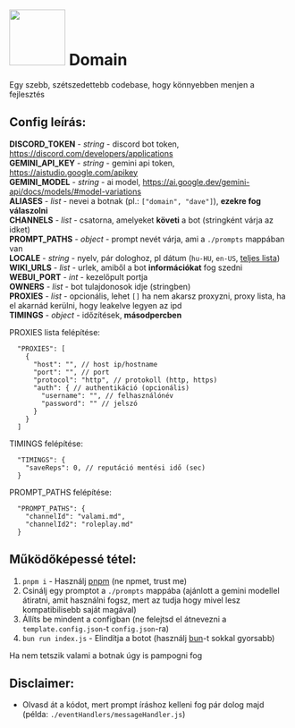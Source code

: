 # <img src="https://github.com/user-attachments/assets/b4c1f045-e2c6-4b8d-90ae-a5fb40c32e4e" alt width="100px"> Domain

Egy szebb, szétszedettebb codebase, hogy könnyebben menjen a fejlesztés

## Config leírás:
**DISCORD_TOKEN** - *string* - discord bot token, https://discord.com/developers/applications<br>
**GEMINI_API_KEY** - *string* - gemini api token, https://aistudio.google.com/apikey<br>
**GEMINI_MODEL** - *string* - ai model, https://ai.google.dev/gemini-api/docs/models/#model-variations<br>
**ALIASES** - *list* - nevei a botnak (pl.: `["domain", "dave"]`), **ezekre fog válaszolni**<br>
**CHANNELS** - *list* - csatorna, amelyeket **követi** a bot (stringként várja az idket)<br>
**PROMPT_PATHS** - *object* - prompt nevét várja, ami a `./prompts` mappában van<br>
**LOCALE** - *string* - nyelv, pár dologhoz, pl dátum (`hu-HU`, `en-US`, [teljes lista](https://simplelocalize.io/data/locales/))<br>
**WIKI_URLS** - *list* - urlek, amiből a bot **információkat** fog szedni<br>
**WEBUI_PORT** - *int* - kezelőpult portja<br>
**OWNERS** - *list* - bot tulajdonosok idje (stringben)<br>
**PROXIES** - *list* - opcionális, lehet `[]` ha nem akarsz proxyzni, proxy lista, ha el akarnád kerülni, hogy leakelve legyen az ipd<br>
**TIMINGS** - *object* - időzítések, **másodpercben**

PROXIES lista felépítése:
```json5
  "PROXIES": [
    {
      "host": "", // host ip/hostname
      "port": "", // port
      "protocol": "http", // protokoll (http, https)
      "auth": { // authentikáció (opcionális)
        "username": "", // felhasználónév
        "password": "" // jelszó
      }
    }
  ]
```

TIMINGS felépítése:
```json5
  "TIMINGS": {
    "saveReps": 0, // reputáció mentési idő (sec)
  }
```

PROMPT_PATHS felépítése:
```json5
  "PROMPT_PATHS": {
    "channelId": "valami.md",
    "channelId2": "roleplay.md"
  }
```

## Működőképessé tétel:
1. `pnpm i` - Használj [pnpm](https://pnpm.io/) (ne npmet, trust me)
2. Csinálj egy promptot a `./prompts` mappába (ajánlott a gemini modellel átiratni, amit használni fogsz, mert az tudja hogy mivel lesz kompatibilisebb saját magával)
3. Állíts be mindent a configban (ne felejtsd el átnevezni a `template.config.json`-t `config.json`-ra)
4. `bun run index.js` - Elindítja a botot (használj [bun](https://bun.sh/)-t sokkal gyorsabb)

Ha nem tetszik valami a botnak úgy is pampogni fog

## Disclaimer:
- Olvasd át a kódot, mert prompt íráshoz kelleni fog pár dolog majd (példa: `./eventHandlers/messageHandler.js`)
